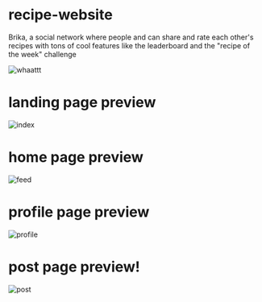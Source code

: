# recipe-website
Brika, a social network where people and can share and rate each other's recipes with tons of cool features
like the leaderboard and the "recipe of the week" challenge

![whaattt](https://user-images.githubusercontent.com/120566908/228054757-1e406dcc-267c-41c1-9ea5-6d4f421e9793.png)

# landing page preview
![index](https://user-images.githubusercontent.com/120566908/228054143-7d6ea601-01ee-40e3-a269-5853c5a7df81.png)

# home page preview
![feed](https://user-images.githubusercontent.com/120566908/228054220-13a6b601-87b4-4b4c-a4f5-09b2be7e2d1b.png)

# profile page preview
![profile](https://user-images.githubusercontent.com/120566908/228054286-45cd46db-ee9f-477d-9ca5-3e36b9f3ae8a.png)

# post page preview!
![post](https://user-images.githubusercontent.com/120566908/228054398-71eb6a89-ccc8-4c73-a75f-31604d86a0e3.png)
